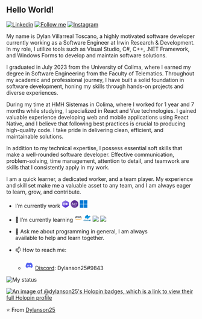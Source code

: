 ## Hello World!

[![Linkedin](https://img.shields.io/badge/-LinkedIn-blue?style=flat&logo=Linkedin&logoColor=white)](https://www.linkedin.com/in/dylan-toscano/)
[<img src="https://img.shields.io/github/followers/dylanson25?label=follow&style=social" height="22" title="Follow me" />](https://github.com/dylanson25) 
[![Instagram](https://img.shields.io/badge/-Instagram-c13584?style=flat&labelColor=c13584&logo=instagram&logoColor=white)](https://www.instagram.com/dylan_toscano_25/)



My name is Dylan Villarreal Toscano, a highly motivated software developer currently working as a Software Engineer at Irwin Research & Development. In my role, I utilize tools such as Visual Studio, C#, C++, .NET Framework, and Windows Forms to develop and maintain software solutions.

I graduated in July 2023 from the University of Colima, where I earned my degree in Software Engineering from the Faculty of Telematics. Throughout my academic and professional journey, I have built a solid foundation in software development, honing my skills through hands-on projects and diverse experiences.

During my time at HMH Sistemas in Colima, where I worked for 1 year and 7 months while studying, I specialized in React and Vue technologies. I gained valuable experience developing web and mobile applications using React Native, and I believe that following best practices is crucial to producing high-quality code. I take pride in delivering clean, efficient, and maintainable solutions.

In addition to my technical expertise, I possess essential soft skills that make a well-rounded software developer. Effective communication, problem-solving, time management, attention to detail, and teamwork are skills that I consistently apply in my work.

I am a quick learner, a dedicated worker, and a team player. My experience and skill set make me a valuable asset to any team, and I am always eager to learn, grow, and contribute.



- I’m currently work  <code><img height="20" src="https://raw.githubusercontent.com/github/explore/80688e429a7d4ef2fca1e82350fe8e3517d3494d/topics/csharp/csharp.png"></code>
<code><img height="20" src="https://raw.githubusercontent.com/github/explore/80688e429a7d4ef2fca1e82350fe8e3517d3494d/topics/dotnet/dotnet.png"></code>
<code><img height="20" src="https://raw.githubusercontent.com/github/explore/80688e429a7d4ef2fca1e82350fe8e3517d3494d/topics/windows/windows.png"></code>
- 🌱 I’m currently learning
<code><img height="20" src="https://raw.githubusercontent.com/github/explore/80688e429a7d4ef2fca1e82350fe8e3517d3494d/topics/aws/aws.png"></code>
<code><img height="20" src="https://raw.githubusercontent.com/github/explore/80688e429a7d4ef2fca1e82350fe8e3517d3494d/topics/docker/docker.png"></code>
<code><img height="20" src="https://github.com/graphql/graphql-playground/blob/main/packages/graphql-playground-electron/static/icons/icon.ico"></code>
<code><img height="20" src="https://github.com/astro-community/icons/blob/main/example/public/favicon.ico"></code>

- 💬 Ask me about programming in general, I am always <br> available to help and learn together.

- 📫 How to reach me: 
   - <a><img height="25" src="https://raw.githubusercontent.com/github/explore/80688e429a7d4ef2fca1e82350fe8e3517d3494d/topics/discord/discord.png"> [Discord](https://discord.com/): Dylanson25#9843 </a>

<img title="My status" heigth="320" width="420" src="https://github-readme-stats.vercel.app/api?username=dylanson25&hide=issues&count_private=true&icon_color=871486&title_color=000000&bg_color=ffffff&show_icons=true)"/>

[![An image of @dylanson25's Holopin badges, which is a link to view their full Holopin profile](https://holopin.me/dylanson25)](https://holopin.io/@dylanson25)

:star: From [Dylanson25](https://github.com/dylanson25)
